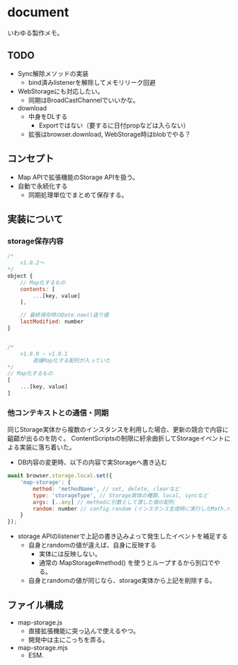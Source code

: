 # document

いわゆる製作メモ。


## TODO
* Sync解除メソッドの実装
	- bind済みlistenerを解除してメモリリーク回避
* WebStorageにも対応したい。
    - 同期はBroadCastChannelでいいかな。
* download
	- 中身をDLする
		- Exportではない（要するに日付propなどは入らない）
	- 拡張はbrowser.download, WebStorage時はblobでやる？

## コンセプト
* Map APIで拡張機能のStorage APIを扱う。
* 自動で永続化する
	- 同期処理単位でまとめて保存する。


## 実装について

### storage保存内容
```js
/*
	v1.0.2～
*/
object {
	// Map化するもの
	contents: [
		...[key, value]
	],

	// 最終保存時のDate.now()返り値
	lastModified: number
}


/*
	v1.0.0 ~ v1.0.1
		直接Map化する配列が入っていた
*/
// Map化するもの
[
	...[key, value]
]
```


### 他コンテキストとの通信・同期
同じStorage実体から複数のインスタンスを利用した場合、更新の競合で内容に齟齬が出るのを防ぐ。
ContentScriptsの制限に紆余曲折してStorageイベントによる実装に落ち着いた。
* DB内容の変更時、以下の内容で実Storageへ書き込む
```js
await browser.storage.local.set({
	'map-storage': {
		method: 'methodName', // set, delete, clearなど
		type: 'storageType', // Storage実体の種類、local, syncなど
		args: [..any] // methodに引数として渡した値の配列
		random: number // config.random (インスタンス生成時に実行したMath.random()の返り値)
	}
});
```
* storage APIのlistenerで上記の書き込みよって発生したイベントを補足する
	- 自身とrandomの値が違えば、自身に反映する
		- 実体には反映しない。
	    - 通常の MapStorage#method() を使うとループするから別口でやる。
	- 自身とrandomの値が同じなら、storage実体から上記を削除する。



## ファイル構成
* map-storage.js
	- 直接拡張機能に突っ込んで使えるやつ。
	- 開発中は主にこっちを弄る。
* map-storage.mjs
	- ESM.
